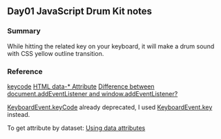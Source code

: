 ﻿## Day01 JavaScript Drum Kit notes

### Summary

While hitting the related key on your keyboard, it will make a drum sound with CSS yellow outline transition.

### Reference

[keycode](https://www.toptal.com/developers/keycode)
[HTML data-* Attribute](https://www.w3schools.com/tags/att_data-.asp)
[Difference between document.addEventListener and window.addEventListener?](https://stackoverflow.com/questions/12045440/difference-between-document-addeventlistener-and-window-addeventlistener)

[KeyboardEvent.keyCode](https://developer.mozilla.org/en-US/docs/Web/API/KeyboardEvent/keyCode) already deprecated, I used [KeyboardEvent.key](https://developer.mozilla.org/en-US/docs/Web/API/KeyboardEvent/key) instead.

To get attribute by dataset: [Using data attributes](https://developer.mozilla.org/en-US/docs/Learn/HTML/Howto/Use_data_attributes)